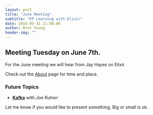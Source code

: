 ```yaml
---
layout: post
title: "June Meeting"
subtitle: "FP Learning with Elixir"
date: 2016-05-31 21:00:00
author: Bret Young
header-img: ""
---
```


## Meeting Tuesday on June 7th.

For the June meeting we will hear from Jay Hayes on Elixir.

Check out the [About](/about) page for time and place.

### Future Topics

* __[Kafka](http://kafka.apache.org)__ with _Joe Kutner_

Let me know if you would like to present something.
Big or small is ok.
